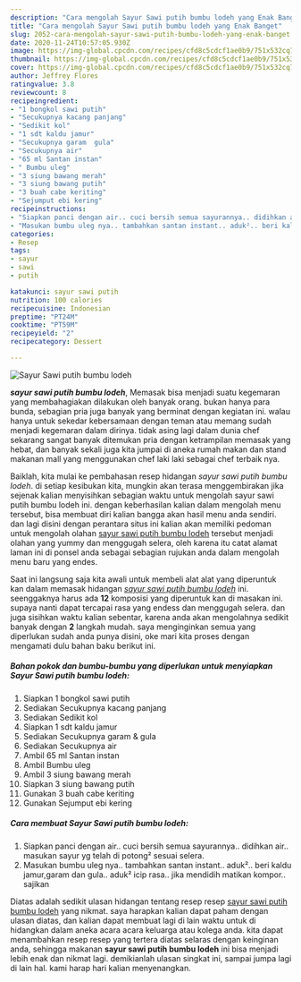 ```yaml
---
description: "Cara mengolah Sayur Sawi putih bumbu lodeh yang Enak Banget"
title: "Cara mengolah Sayur Sawi putih bumbu lodeh yang Enak Banget"
slug: 2052-cara-mengolah-sayur-sawi-putih-bumbu-lodeh-yang-enak-banget
date: 2020-11-24T10:57:05.930Z
image: https://img-global.cpcdn.com/recipes/cfd8c5cdcf1ae0b9/751x532cq70/sayur-sawi-putih-bumbu-lodeh-foto-resep-utama.jpg
thumbnail: https://img-global.cpcdn.com/recipes/cfd8c5cdcf1ae0b9/751x532cq70/sayur-sawi-putih-bumbu-lodeh-foto-resep-utama.jpg
cover: https://img-global.cpcdn.com/recipes/cfd8c5cdcf1ae0b9/751x532cq70/sayur-sawi-putih-bumbu-lodeh-foto-resep-utama.jpg
author: Jeffrey Flores
ratingvalue: 3.8
reviewcount: 8
recipeingredient:
- "1 bongkol sawi putih"
- "Secukupnya kacang panjang"
- "Sedikit kol"
- "1 sdt kaldu jamur"
- "Secukupnya garam  gula"
- "Secukupnya air"
- "65 ml Santan instan"
- " Bumbu uleg"
- "3 siung bawang merah"
- "3 siung bawang putih"
- "3 buah cabe keriting"
- "Sejumput ebi kering"
recipeinstructions:
- "Siapkan panci dengan air.. cuci bersih semua sayurannya.. didihkan air.. masukan sayur yg telah di potong² sesuai selera."
- "Masukan bumbu uleg nya.. tambahkan santan instant.. aduk².. beri kaldu jamur,garam dan gula.. aduk² icip rasa.. jika mendidih matikan kompor.. sajikan"
categories:
- Resep
tags:
- sayur
- sawi
- putih

katakunci: sayur sawi putih 
nutrition: 100 calories
recipecuisine: Indonesian
preptime: "PT24M"
cooktime: "PT59M"
recipeyield: "2"
recipecategory: Dessert

---
```



![Sayur Sawi putih bumbu lodeh](https://img-global.cpcdn.com/recipes/cfd8c5cdcf1ae0b9/751x532cq70/sayur-sawi-putih-bumbu-lodeh-foto-resep-utama.jpg)

<b><i>sayur sawi putih bumbu lodeh</i></b>, Memasak bisa menjadi suatu kegemaran yang membahagiakan dilakukan oleh banyak orang. bukan hanya para bunda, sebagian pria juga banyak yang berminat dengan kegiatan ini. walau hanya untuk sekedar kebersamaan dengan teman atau memang sudah menjadi kegemaran dalam dirinya. tidak asing lagi dalam dunia chef sekarang sangat banyak ditemukan pria dengan ketrampilan memasak yang hebat, dan banyak sekali juga kita jumpai di aneka rumah makan dan stand makanan mall yang menggunakan chef laki laki sebagai chef terbaik nya.



Baiklah, kita mulai ke pembahasan resep hidangan <i>sayur sawi putih bumbu lodeh</i>. di setiap kesibukan kita, mungkin akan terasa menggembirakan jika sejenak kalian menyisihkan sebagian waktu untuk mengolah sayur sawi putih bumbu lodeh ini. dengan keberhasilan kalian dalam mengolah menu tersebut, bisa membuat diri kalian bangga akan hasil menu anda sendiri. dan lagi disini dengan perantara situs ini kalian akan memiliki pedoman untuk mengolah olahan <u>sayur sawi putih bumbu lodeh</u> tersebut menjadi olahan yang yummy dan menggugah selera, oleh karena itu catat alamat laman ini di ponsel anda sebagai sebagian rujukan anda dalam mengolah menu baru yang endes.


Saat ini langsung saja kita awali untuk membeli alat alat yang diperuntuk kan dalam memasak hidangan <u><i>sayur sawi putih bumbu lodeh</i></u> ini. seenggaknya harus ada <b>12</b> komposisi yang diperuntuk kan di masakan ini. supaya nanti dapat tercapai rasa yang endess dan menggugah selera. dan juga sisihkan waktu kalian sebentar, karena anda akan mengolahnya sedikit banyak dengan <b>2</b> langkah mudah. saya menginginkan semua yang diperlukan sudah anda punya disini, oke mari kita proses dengan mengamati dulu bahan baku berikut ini.

<!--inarticleads1-->

##### Bahan pokok dan bumbu-bumbu yang diperlukan untuk menyiapkan Sayur Sawi putih bumbu lodeh:

1. Siapkan 1 bongkol sawi putih
1. Sediakan Secukupnya kacang panjang
1. Sediakan Sedikit kol
1. Siapkan 1 sdt kaldu jamur
1. Sediakan Secukupnya garam &amp; gula
1. Sediakan Secukupnya air
1. Ambil 65 ml Santan instan
1. Ambil  Bumbu uleg
1. Ambil 3 siung bawang merah
1. Siapkan 3 siung bawang putih
1. Gunakan 3 buah cabe keriting
1. Gunakan Sejumput ebi kering




<!--inarticleads2-->

##### Cara membuat Sayur Sawi putih bumbu lodeh:

1. Siapkan panci dengan air.. cuci bersih semua sayurannya.. didihkan air.. masukan sayur yg telah di potong² sesuai selera.
1. Masukan bumbu uleg nya.. tambahkan santan instant.. aduk².. beri kaldu jamur,garam dan gula.. aduk² icip rasa.. jika mendidih matikan kompor.. sajikan




Diatas adalah sedikit ulasan hidangan tentang resep resep <u>sayur sawi putih bumbu lodeh</u> yang nikmat. saya harapkan kalian dapat paham dengan ulasan diatas, dan kalian dapat membuat lagi di lain waktu untuk di hidangkan dalam aneka acara acara keluarga atau kolega anda. kita dapat menambahkan resep resep yang tertera diatas selaras dengan keinginan anda, sehingga makanan <b>sayur sawi putih bumbu lodeh</b> ini bisa menjadi lebih enak dan nikmat lagi. demikianlah ulasan singkat ini, sampai jumpa lagi di lain hal. kami harap hari kalian menyenangkan.
